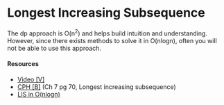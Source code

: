 # Longest Increasing Subsequence
The dp approach is O(n<sup>2</sup>) and helps build intuition and understanding. However, since there exists methods to solve it in O(nlogn), often you will not be able to use this approach.

#### Resources
* [Video [V]](https://www.youtube.com/watch?v=fV-TF4OvZpk)
* [CPH [B]](https://cses.fi/book/book.pdf#page=80) (Ch 7 pg 70, Longest increasing subsequence)
* [LIS in O(nlogn)](https://cp-algorithms.com/sequences/longest_increasing_subsequence.html)